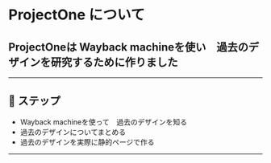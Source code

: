 # ProjectOne について
## **ProjectOne**は Wayback machineを使い　過去のデザインを研究するために作りました

---

## 🧭 ステップ

- Wayback machineを使って　過去のデザインを知る
- 過去のデザインについてまとめる
- 過去のデザインを実際に静的ページで作る
  

---
